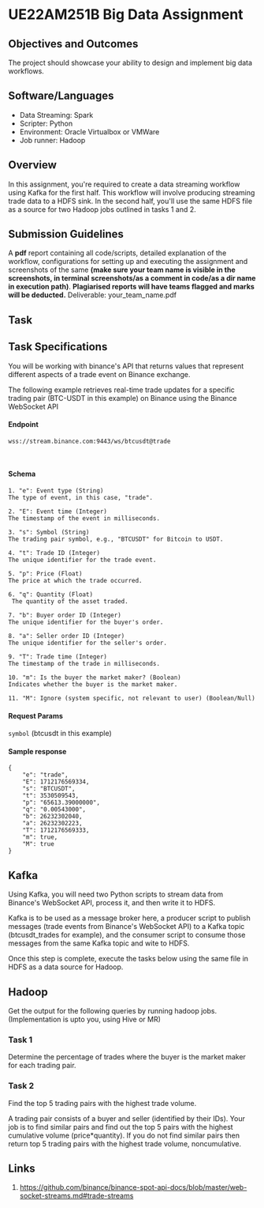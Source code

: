 # UE22AM251B Big Data Assignment 


## Objectives and Outcomes
The project should showcase your ability to design and implement big data workflows.



## Software/Languages
<!-- * Storage: HBase, Cassandra -->
<!-- * Workflow Manaager: Oozie -->

* Data Streaming: Spark
* Scripter: Python 
* Environment: Oracle Virtualbox or VMWare
* Job runner: Hadoop

## Overview
In this assignment, you're required to create a data streaming workflow using Kafka for the first half. This workflow will involve producing streaming trade data to a HDFS sink. In the second half, you'll use the same HDFS file as a source for two Hadoop jobs outlined in tasks 1 and 2.

## Submission Guidelines

A **pdf** report containing all code/scripts, detailed explanation of the workflow, configurations for setting up and executing the assignment and screenshots of the same **(make sure your team name is visible in the screenshots, in terminal screenshots/as a comment in code/as a dir name in execution path)**.
<b>Plagiarised reports will have teams flagged and marks will be deducted.</b>
Deliverable: your_team_name.pdf

## Task

## Task Specifications
<!-- You will be working with an ecommerce dataset in which each row is an event log of user activity on a particular ecommerce website. 
A user is identified with a `user_id` and `user_session`, and the type of event recorder is either view, cart or purchase.
"view" implies the user just viewed a particular product, whereas "cart" means he added the product to his cart or shopping basket, and "purchase" implies he purchased it. 
A `product` is an item, identified with `product_id`, belonging to a `category_id` and `category_code`, of a particular `brand`, and has a particular `price` as well.
 -->
You will be working with binance's API that returns values that represent different aspects of a trade event on Binance exchange.

The following example retrieves real-time trade updates for a specific trading pair (BTC-USDT in this example) on Binance using the Binance WebSocket API


#### Endpoint

```wss://stream.binance.com:9443/ws/btcusdt@trade```

⁠

#### Schema


```
1. "e": Event type (String)
The type of event, in this case, "trade".

2. "E": Event time (Integer)
The timestamp of the event in milliseconds.

3. "s": Symbol (String)
The trading pair symbol, e.g., "BTCUSDT" for Bitcoin to USDT.

4. "t": Trade ID (Integer)
The unique identifier for the trade event.

5. "p": Price (Float)
The price at which the trade occurred.

6. "q": Quantity (Float)
 The quantity of the asset traded.

7. "b": Buyer order ID (Integer)
The unique identifier for the buyer's order.

8. "a": Seller order ID (Integer)
The unique identifier for the seller's order.

9. "T": Trade time (Integer)
The timestamp of the trade in milliseconds.

10. "m": Is the buyer the market maker? (Boolean)
Indicates whether the buyer is the market maker.

11. "M": Ignore (system specific, not relevant to user) (Boolean/Null)
```

#### Request Params 

`symbol`
(btcusdt in this example)

#### Sample response

```
{
    "e": "trade",
    "E": 1712176569334,
    "s": "BTCUSDT",
    "t": 3530509543,
    "p": "65613.39000000",
    "q": "0.00543000",
    "b": 26232302040,
    "a": 26232302223,
    "T": 1712176569333,
    "m": true,
    "M": true
}
```


<!-- 1. Flume/Kafka source and sink (consumer) scripts.
2. Kafka connector script to HDFS.
3. Hadoop mapper & reducer scipts or HIVE DDL and DML scripts to execute tasks 1 and 2. 
4. An Oozie workflow XML file that defines the sequence of actions, including Hadoop MapReduce job Hive action execution, and handling of failures.
5. A comprehensive documentation detailing the workflow design, configurations, and scripts, along with instructions for setting up and running the workflow.  -->


## Kafka

Using Kafka, you will need two Python scripts to stream data from Binance's WebSocket API, process it, and then write it to HDFS.

Kafka is to be used as a message broker here, a producer script to publish messages (trade events from Binance's WebSocket API) to a Kafka topic (btcusdt_trades for example), and the consumer script to consume those messages from the same Kafka topic and wite to HDFS.

Once this step is complete, execute the tasks below using the same file in HDFS as a data source for Hadoop.


## Hadoop
Get the output for the following queries by running hadoop jobs. (Implementation is upto you, using Hive or MR)

### Task 1
<!-- Identify the popular brands based on cart and purchase history across user sessions. List out the top 10 brands separated by newline in a file called ```srn_hadoop_task1.txt```. -->

Determine the percentage of trades where the buyer is the market maker for each trading pair.

### Task 2
<!-- Identify user sessions with high cart abandonment. Note that those user sessions that end with a purchase do not result in cart abondonment. List out 10000 such user sessions separated by newline in a file called ```srn_hadoop_task2.txt```. -->

Find the top 5 trading pairs with the highest trade volume.

A trading pair consists of a buyer and seller (identified by their IDs). Your job is to find similar pairs and find out the top 5 pairs with the highest cumulative volume (price*quantity).
If you do not find similar pairs then return top 5 trading pairs with the highest trade volume, noncumulative.
<!-- There will be many such same buyer and seller pairings. -->


<!-- ### Task 3

Analyze the distribution of trade timestamps to identify any patterns or anomalies. -->

## Links


1. https://github.com/binance/binance-spot-api-docs/blob/master/web-socket-streams.md#trade-streams


<!-- 1. https://www.youtube.com/watch?v=34HDFiAIcyY
2. https://docs.google.com/document/d/1dGYF5wpAIb1MZ1EgDY86VGbkmVgPq5H3QU22u0LwpF4/edit
3. https://binance-docs.github.io/apidocs/voptions/en/#option-mark-price
 -->

